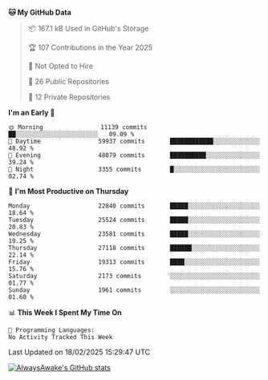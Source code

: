 <!--START_SECTION:waka-->
**🐱 My GitHub Data** 

> 📦 167.1 kB Used in GitHub's Storage 
 > 
> 🏆 107 Contributions in the Year 2025
 > 
> 🚫 Not Opted to Hire
 > 
> 📜 26 Public Repositories 
 > 
> 🔑 12 Private Repositories 
 > 
**I'm an Early 🐤** 

```text
🌞 Morning                11139 commits       ██░░░░░░░░░░░░░░░░░░░░░░░   09.09 % 
🌆 Daytime                59937 commits       ████████████░░░░░░░░░░░░░   48.92 % 
🌃 Evening                48079 commits       ██████████░░░░░░░░░░░░░░░   39.24 % 
🌙 Night                  3355 commits        █░░░░░░░░░░░░░░░░░░░░░░░░   02.74 % 
```
📅 **I'm Most Productive on Thursday** 

```text
Monday                   22840 commits       █████░░░░░░░░░░░░░░░░░░░░   18.64 % 
Tuesday                  25524 commits       █████░░░░░░░░░░░░░░░░░░░░   20.83 % 
Wednesday                23581 commits       █████░░░░░░░░░░░░░░░░░░░░   19.25 % 
Thursday                 27118 commits       ██████░░░░░░░░░░░░░░░░░░░   22.14 % 
Friday                   19313 commits       ████░░░░░░░░░░░░░░░░░░░░░   15.76 % 
Saturday                 2173 commits        ░░░░░░░░░░░░░░░░░░░░░░░░░   01.77 % 
Sunday                   1961 commits        ░░░░░░░░░░░░░░░░░░░░░░░░░   01.60 % 
```


📊 **This Week I Spent My Time On** 

```text
💬 Programming Languages: 
No Activity Tracked This Week
```


 Last Updated on 18/02/2025 15:29:47 UTC
<!--END_SECTION:waka-->

[![AlwaysAwake's GitHub stats](https://github-readme-stats.vercel.app/api?username=AlwaysAwake&show_icons=true&theme=github_dark&count_private=true)](https://github.com/AlwaysAwake/AlwaysAwake)
